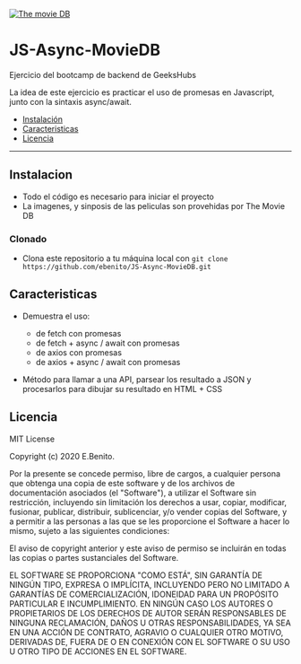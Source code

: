 [![The movie DB](https://www.themoviedb.org/assets/2/v4/logos/v2/blue_short-8e7b30f73a4020692ccca9c88bafe5dcb6f8a62a4c6bc55cd9ba82bb2cd95f6c.svg)](https://www.themoviedb.org/) 

# JS-Async-MovieDB
Ejercicio del bootcamp de backend de GeeksHubs

La idea de este ejercicio es practicar el uso de promesas en Javascript, junto con la sintaxis async/await.


- [Instalación](#Instalacion)
- [Caracteristicas](#Caracteristicas)
- [Licencia](#Licencia)


---

## Instalacion

- Todo el código es necesario para iniciar el proyecto
- La imagenes, y sinposis de las peliculas son provehidas por The Movie DB

### Clonado

- Clona este repositorio a tu máquina local con `git clone https://github.com/ebenito/JS-Async-MovieDB.git`

## Caracteristicas

- Demuestra el uso:
  - de fetch con promesas
  - de fetch + async / await con promesas 
  - de axios con promesas  
  - de axios + async / await con promesas 
  
- Método para llamar a una API, parsear los resultado a JSON y procesarlos para dibujar su resultado en HTML + CSS

## Licencia

MIT License

Copyright (c) 2020 E.Benito.  

Por la presente se concede permiso, libre de cargos, a cualquier persona que obtenga una copia de este software y de los archivos de documentación asociados (el "Software"), a utilizar el Software sin restricción, incluyendo sin limitación los derechos a usar, copiar, modificar, fusionar, publicar, distribuir, sublicenciar, y/o vender copias del Software, y a permitir a las personas a las que se les proporcione el Software a hacer lo mismo, sujeto a las siguientes condiciones:

El aviso de copyright anterior y este aviso de permiso se incluirán en todas las copias o partes sustanciales del Software.

EL SOFTWARE SE PROPORCIONA "COMO ESTÁ", SIN GARANTÍA DE NINGÚN TIPO, EXPRESA O IMPLÍCITA, INCLUYENDO PERO NO LIMITADO A GARANTÍAS DE COMERCIALIZACIÓN, IDONEIDAD PARA UN PROPÓSITO PARTICULAR E INCUMPLIMIENTO. EN NINGÚN CASO LOS AUTORES O PROPIETARIOS DE LOS DERECHOS DE AUTOR SERÁN RESPONSABLES DE NINGUNA RECLAMACIÓN, DAÑOS U OTRAS RESPONSABILIDADES, YA SEA EN UNA ACCIÓN DE CONTRATO, AGRAVIO O CUALQUIER OTRO MOTIVO, DERIVADAS DE, FUERA DE O EN CONEXIÓN CON EL SOFTWARE O SU USO U OTRO TIPO DE ACCIONES EN EL SOFTWARE.
